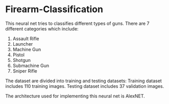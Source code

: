 # Firearm-Classification

This neural net tries to classifies different types of guns.
There are 7 different categories which include:

1. Assault Rifle
2. Launcher
3. Machine Gun
4. Pistol
5. Shotgun
6. Submachine Gun
7. Sniper Rifle

The dataset are divided into training and testing datasets:
Training dataset includes 110 training images.
Testing dataset includes 37 validation images.

The architecture used for implementing this neural net is AlexNET.
